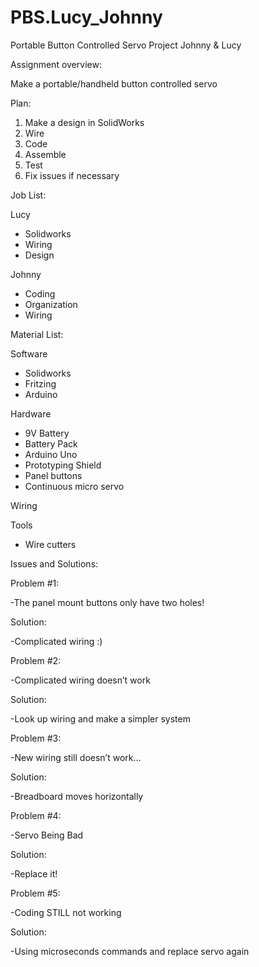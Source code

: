 # PBS.Lucy_Johnny
Portable Button Controlled Servo Project
Johnny & Lucy

Assignment overview: 

Make a portable/handheld button controlled servo

Plan:

1. Make a design in SolidWorks 
2. Wire 
3. Code
4. Assemble
5. Test
6. Fix issues if necessary

Job List:

Lucy
- Solidworks
- Wiring
- Design

Johnny
- Coding
- Organization 
- Wiring

Material List:

Software
- Solidworks
- Fritzing
- Arduino

Hardware
- 9V Battery
- Battery Pack
- Arduino Uno
- Prototyping Shield 
- Panel buttons
- Continuous micro servo

Wiring

Tools
- Wire cutters

Issues and Solutions:

Problem #1:

-The panel mount buttons only have two holes!

Solution:

-Complicated wiring :) 


Problem #2:

-Complicated wiring doesn’t work

Solution:

-Look up wiring and make a simpler system


Problem #3:

-New wiring still doesn’t work…

Solution:

-Breadboard moves horizontally


Problem #4:

-Servo Being Bad

Solution: 

-Replace it!


Problem #5:

-Coding STILL not working

Solution:

-Using microseconds commands and replace servo again



